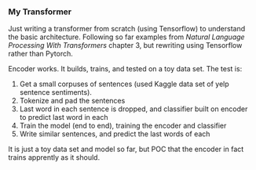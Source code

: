 ### My Transformer

Just writing a transformer from scratch (using Tensorflow) to understand the basic 
architecture. Following so far examples from *Natural Language Processing With Transformers*
chapter 3, but rewriting using Tensorflow rather than Pytorch.

Encoder works. It builds, trains, and tested on a toy data set. The test is:

1) Get a small corpuses of sentences (used Kaggle data set of yelp sentence sentiments).
2) Tokenize and pad the sentences
3) Last word in each sentence is dropped, and classifier built on encoder to predict last word in each
4) Train the model (end to end), training the encoder and classifier
5) Write similar sentences, and predict the last words of each

It is just a toy data set and model so far, but POC that the encoder in fact trains apprently as it should.
